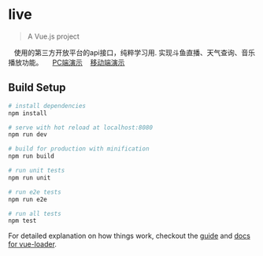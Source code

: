 # live

> A Vue.js project

    使用的第三方开放平台的api接口，纯粹学习用. 实现斗鱼直播、天气查询、音乐播放功能。
    
    [PC端演示](http://inkfish08.xyz/demo1)
    [移动端演示](http://inkfish08.xyz)
## Build Setup

``` bash
# install dependencies
npm install

# serve with hot reload at localhost:8080
npm run dev

# build for production with minification
npm run build

# run unit tests
npm run unit

# run e2e tests
npm run e2e

# run all tests
npm test
```

For detailed explanation on how things work, checkout the [guide](http://vuejs-templates.github.io/webpack/) and [docs for vue-loader](http://vuejs.github.io/vue-loader).
